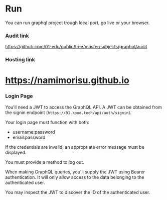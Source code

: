 
# Run
You can run graphql project trough local port, go live or your browser.

### Audit link
https://github.com/01-edu/public/tree/master/subjects/graphql/audit

### Hosting link

# https://namimorisu.github.io

### Login Page

You'll need a JWT to access the GraphQL API. A JWT can be obtained from the signin endpoint (`https://01.kood.tech/api/auth/signin`).

Your login page must function with both:

- username:password
- email:password

If the credentials are invalid, an appropriate error message must be displayed.

You must provide a method to log out.

When making GraphQL queries, you'll supply the JWT using Bearer authentication. It will only allow access to the data belonging to the authenticated user.

You may inspect the JWT to discover the ID of the authenticated user.







